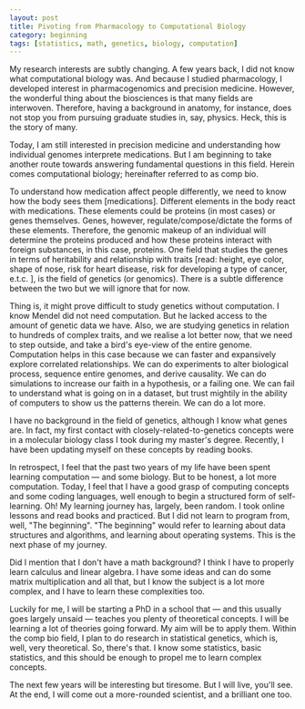 ```yaml
---
layout: post
title: Pivoting from Pharmacology to Computational Biology
category: beginning
tags: [statistics, math, genetics, biology, computation]
---
```


My research interests are subtly changing. A few years back, I did not know what computational biology was. And because I studied pharmacology, I developed interest in pharmacogenomics and precision medicine. However, the wonderful thing about the biosciences is that many fields are interwoven. Therefore, having a background in anatomy, for instance, does not stop you from pursuing graduate studies in, say, physics. Heck, this is the story of many. 

Today, I am still interested in precision medicine and understanding how individual genomes interprete medications. But I am beginning to take another route towards answering fundamental questions in this field. Herein comes computational biology; hereinafter referred to as comp bio. 

To understand how medication affect people differently, we need to know how the body sees them \[medications\]. Different elements in the body react with medications. These elements could be proteins (in most cases) or genes themselves. Genes, however, regulate/compose/dictate the forms of these elements. Therefore, the genomic makeup of an individual will determine the proteins produced and how these proteins interact with foreign substances, in this case, proteins. One field that studies the genes in terms of heritability and relationship with traits \[read: height, eye color, shape of nose, risk for heart disease, risk for developing a type of cancer, e.t.c. \], is the field of genetics \(or genomics\). There is a subtle difference between the two but we will ignore that for now. 

Thing is, it might prove difficult to study genetics without computation. I know Mendel did not need computation. But he lacked access to the amount of genetic data we have. Also, we are studying genetics in relation to hundreds of complex traits, and we realise a lot better now, that we need to step outside, and take a bird's eye-view of the entire genome. Computation helps in this case because we can faster and expansively explore correlated relationships. We can do experiments to alter biological process, sequence entire genomes, and derive causality. We can do simulations to increase our faith in a hypothesis, or a failing one. We can fail to understand what is going on in a dataset, but trust mightily in the ability of computers to show us the patterns therein. We can do a lot more. 

I have no background in the field of genetics, although I know what genes are. In fact, my first contact with closely-related-to-genetics concepts were in a molecular biology class I took during my master's degree. Recently, I have been updating myself on these concepts by reading books. 

In retrospect, I feel that the past two years of my life have been spent learning computation &mdash; and some biology. But to be honest, a lot more computation. Today, I feel that I have a good grasp of computing concepts and some coding languages, well enough to begin a structured form of self-learning. Oh! My learning journey has, largely, been random. I took online lessons and read books and practiced. But I did not learn to program from, well, "The beginning". "The beginning" would refer to learning about data structures and algorithms, and learning about operating systems. This is the next phase of my journey. 

Did I mention that I don't have a math background? I think I have to properly learn calculus and linear algebra. I have some ideas and can do some matrix multiplication and all that, but I know the subject is a lot more complex, and I have to learn these complexities too. 

Luckily for me, I will be starting a PhD in a school that &mdash; and this usually goes largely unsaid &mdash; teaches you plenty of theoretical concepts. I will be learning a lot of theories going forward. My aim will be to apply them. Within the comp bio field, I plan to do research in statistical genetics, which is, well, very theoretical. So, there's that. I know some statistics, basic statistics, and this should be enough to propel me to learn complex concepts. 

The next few years will be interesting but tiresome. But I will live, you'll see. At the end, I will come out a more-rounded scientist, and a brilliant one too.  





